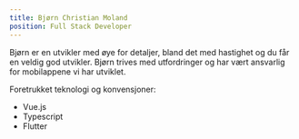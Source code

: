 ```yaml
---
title: Bjørn Christian Moland
position: Full Stack Developer
---
```

Bjørn er en utvikler med øye for detaljer, bland det med hastighet og du får en veldig god utvikler. Bjørn trives med utfordringer og har vært ansvarlig for mobilappene vi har utviklet.

Foretrukket teknologi og konvensjoner:

- Vue.js
- Typescript
- Flutter
